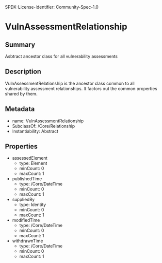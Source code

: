 SPDX-License-Identifier: Community-Spec-1.0

# VulnAssessmentRelationship

## Summary

Asbtract ancestor class for all vulnerability assessments

## Description

VulnAssessmentRelationship is the ancestor class common to all vulnerability
assessment relationships. It factors out the common properties shared by them.

## Metadata

- name: VulnAssessmentRelationship
- SubclassOf: /Core/Relationship
- Instantiability: Abstract

## Properties

- assessedElement
  - type: Element
  - minCount: 0
  - maxCount: 1
- publishedTime
  - type: /Core/DateTime
  - minCount: 0
  - maxCount: 1
- suppliedBy
  - type: Identity
  - minCount: 0
  - maxCount: 1
- modifiedTime
  - type: /Core/DateTime
  - minCount: 0
  - maxCount: 1
- withdrawnTime
  - type: /Core/DateTime
  - minCount: 0
  - maxCount: 1

